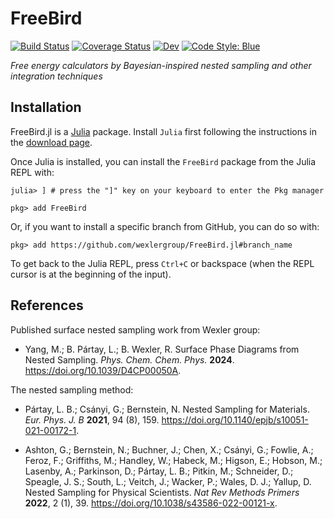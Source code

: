# FreeBird

[![Build Status](https://github.com/wexlergroup/FreeBird.jl/actions/workflows/CI.yml/badge.svg?branch=main)](https://github.com/wexlergroup/FreeBird.jl/actions/workflows/CI.yml?query=branch%3Amain)
[![Coverage Status](https://coveralls.io/repos/github/wexlergroup/FreeBird.jl/badge.svg?branch=main)](https://coveralls.io/github/wexlergroup/FreeBird.jl?branch=main)
[![Dev](https://img.shields.io/badge/docs-dev-blue.svg)](https://wexlergroup.github.io/FreeBird.jl/dev/)
[![Code Style: Blue](https://img.shields.io/badge/code%20style-blue-4495d1.svg)](https://github.com/JuliaDiff/BlueStyle)

*Free energy calculators by Bayesian-inspired nested sampling and other integration techniques*

## Installation

FreeBird.jl is a [Julia](http://julialang.org) package. Install `Julia` first following the instructions in the [download page](https://julialang.org/downloads/).

Once Julia is installed, you can install the `FreeBird` package from the Julia REPL with:

```julia-repl
julia> ] # press the "]" key on your keyboard to enter the Pkg manager

pkg> add FreeBird
```
Or, if you want to install a specific branch from GitHub, you can do so with:

```julia-repl
pkg> add https://github.com/wexlergroup/FreeBird.jl#branch_name
```
To get back to the Julia REPL, press `Ctrl+C` or backspace (when the REPL cursor is at the beginning of the input).

## References

Published surface nested sampling work from Wexler group:
- Yang, M.; B. Pártay, L.; B. Wexler, R. Surface Phase Diagrams from Nested Sampling. *Phys. Chem. Chem. Phys.* **2024**. https://doi.org/10.1039/D4CP00050A.

The nested sampling method:
- Pártay, L. B.; Csányi, G.; Bernstein, N. Nested Sampling for Materials. *Eur. Phys. J. B* **2021**, 94 (8), 159. https://doi.org/10.1140/epjb/s10051-021-00172-1.

- Ashton, G.; Bernstein, N.; Buchner, J.; Chen, X.; Csányi, G.; Fowlie, A.; Feroz, F.; Griffiths, M.; Handley, W.; Habeck, M.; Higson, E.; Hobson, M.; Lasenby, A.; Parkinson, D.; Pártay, L. B.; Pitkin, M.; Schneider, D.; Speagle, J. S.; South, L.; Veitch, J.; Wacker, P.; Wales, D. J.; Yallup, D. Nested Sampling for Physical Scientists. *Nat Rev Methods Primers* **2022**, 2 (1), 39. https://doi.org/10.1038/s43586-022-00121-x.
